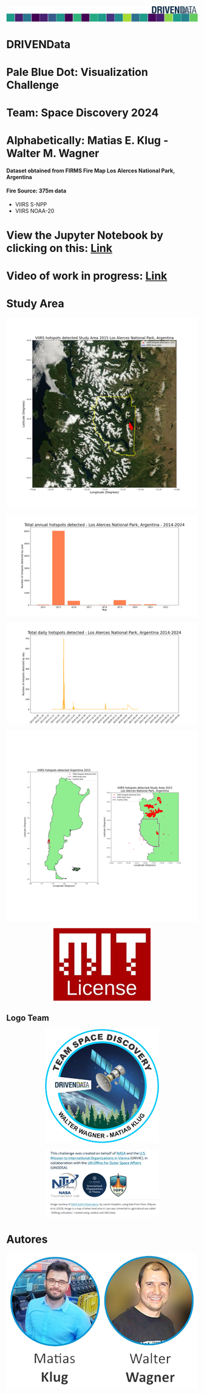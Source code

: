 <p align="center">
<img src="Encabezado.png" alt="image" height="auto">
</p>

# DRIVENData

# Pale Blue Dot: Visualization Challenge

# Team: Space Discovery 2024

# Alphabetically: Matias E. Klug - Walter M. Wagner

#### **Dataset obtained from FIRMS Fire Map Los Alerces National Park, Argentina**

#### **Fire Source: 375m data**

  + VIIRS S-NPP
  + VIIRS NOAA-20
# **View the Jupyter Notebook by clicking on this: [Link](https://github.com/walterm128/drivendata2024visual/blob/main/VIIRSChallengeFinal.ipynb)**

# **Video of work in progress: [Link](https://youtu.be/rdi4twwtL0k)**

# Study Area

<p align="center">
<img src="HSStudyArea.png" alt="image" height="auto">
</p>
<p align="center">
<img src="Annualhotspots2014-2024.png" alt="image" height="auto">
</p>
<p align="center">
<img src="Dailyhotspots2012-2021.png" alt="image" height="auto">
</p>
<p align="center">
<img src="HSArgentina-StudyArea.png" alt="image" height="auto">
</p>
<p align="center">
<img src="MITLicenseLogo.jpg" alt="image" height="auto">
</p>
<h2>Logo Team</h2>
<p align="center">
<img src="logo.png" alt="image" width="300" height="auto">
</p>
<p align="center">
<img src="CreadoPor.png" alt="image" width="300" height="auto">
</p>

# Autores

<p align="center">
<img src="Autores.jpg" alt="image" height="auto">
</p>
